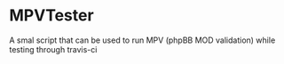 MPVTester
=========

A smal script that can be used to run MPV (phpBB MOD validation) while testing through travis-ci